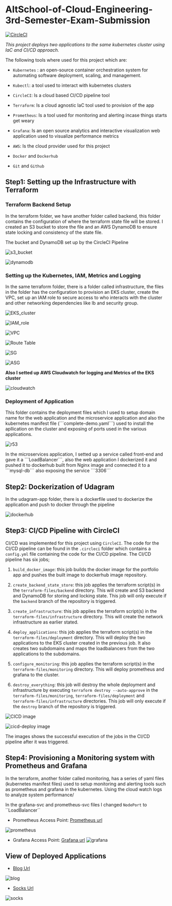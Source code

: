 # AltSchool-of-Cloud-Engineering-3rd-Semester-Exam-Submission

[![CircleCI](https://dl.circleci.com/status-badge/img/gh/Onyekachukwu-Nweke/altschool-sem3-final/tree/main.svg?style=svg)](https://dl.circleci.com/status-badge/redirect/gh/Onyekachukwu-Nweke/altschool-sem3-final/tree/main)

<i>This project deploys two applications to the same kubernetes cluster using IaC and CI/CD approach.</i>

The following tools where used for this project which are:

- <code>Kubernetes</code> : an open-source container orchestration system for automating software deployment, scaling, and management.

- <code>Kubectl</code>: a tool used to interact with kubernetes clusters

- <code>CircleCI</code>: Is a cloud based CI/CD pipeline tool

- <code>Terraform</code>: Is a cloud agnostic IaC tool used to provision of the app

- <code>Prometheus</code>: Is a tool used for monitoring and alerting incase things starts get weary

- <code>Grafana</code>: Is an open source analytics and interactive visualization web application used to visualize performance metrics

- <code>AWS</code>: Is the cloud provider used for this project

- <code>Docker</code> and <code>Dockerhub</code>

- <code>Git</code> and <code>Github</code>

## Step1: Setting up the Infrastructure with Terraform

<h3>Terraform Backend Setup</h3>
<p>In the terraform folder, we have another folder called backend, this folder contains the configuration of where the terraform state file will be stored. I created an S3 bucket to store the file and an AWS DynamoDB to ensure state locking and consistency of the state file.</p>

The bucket and DynamoDB set up by the CircleCI Pipeline

![s3_bucket](/img/s3.png)

![dynamodb](/img/dynamoDB.png)

<h3>Setting up the Kubernetes, IAM, Metrics and Logging</h3>
<p>In the same terraform folder, there is a folder called infrastructure, the files in the folder has the configuration to provision an EKS cluster, create the VPC, set up an IAM role to secure access to who interacts with the cluster and other networking dependencies like lb and security group.</p>

![EKS_cluster](/img/eks.png)

![IAM_role](/img/iam.png)

![VPC](/img/vpc.png)

![Route Table](/img/rtb.png)

![SG](/img/sg.png)

![ASG](/img/asg.png)

<b>Also I setted up AWS Cloudwatch for logging and Metrics of the EKS cluster</b>

![cloudwatch](/img/cw.png)

<h3>Deployment of Application</h3>
<p>This folder contains the deployment files which I used to setup domain name for the web application and the microservice application and also the kubernetes manifest file (```complete-demo.yaml```) used to install the apllication on the cluster and exposing of ports used in the various applications.</p>

![r53](/img/r53.png)

<p>In the microservices application, I setted up a service called front-end and gave it a ```LoadBalancer```, also the web application I dockerized it and pushed it to dockerhub built from Nginx image and connected it to a ```mysql-db``` also exposing the service ```3306```</p>


## Step2: Dockerization of Udagram
<p>In the udagram-app folder, there is a dockerfile used to dockerize the application and push to docker through the pipeline</p>

![dockerhub](/img/docker.png)

## Step3: CI/CD Pipeline with CircleCI
CI/CD was implemented for this project using `CircleCI`. The code for the CI/CD pipeline can be found in the `.circleci` folder which contains a `config.yml` file containing the code for the CI/CD pipeline. The CI/CD pipeline has six jobs;

1. `build_docker_image`: this job builds the docker image for the portfolio app and pushes the built image to dockerhub image repository.

2. `create_backend_state_store`: this job applies the terraform script(s) in the `terraform-files/backend` directory. This will create and S3 backend and DynamoDB for storing and locking state. This job will only execute if the `backend` branch of the repository is triggered.

3. `create_infrastructure`: this job applies the terraform script(s) in the `terraform-files/infrastructure` directory. This will create the network infrastructure as earlier stated.

4. `deploy_applications`: this job applies the terraform script(s) in the `terraform-files/deployment` directory. This will deploy the two applications to the EKS cluster created in the previous job. It also creates two subdomains and maps the loadbalancers from the two applications to the subdomains.

5. `configure_monitoring`: this job applies the terraform script(s) in the `terraform-files/monitoring` directory. This will deploy prometheus and grafana to the cluster.

6. `destroy_everything`: this job will destroy the whole deployment and infrastructure by executing `terraform destroy --auto-approve` in the `terraform-files/monitoring`, `terraform-files/deployment` and `terraform-files/infrastructure` directories. This job will only execute if the `destroy` branch of the repository is triggered.

![CICD image](/img/CICD.png)

![cicd-deploy image](/img/deployCICD.png)

The images shows the successful execution of the jobs in the CI/CD pipeline after it was triggered.


## Step4: Provisioning a Monitoring system with Prometheus and Grafana
<p>In the terraform, another folder called monitoring, has a series of yaml files (kubernetes manifest files) used to setup monitoring and alerting tools such as prometheus and grafana in the kubernetes. Using the cloud watch logs to analyze system performance/ </p>

<p>In the grafana-svc and prometheus-svc files I changed <code>NodePort</code> to ``LoadBalancer``</p>

- Prometheus Access Point: <a target=_blank href="http://prometheus.onyekachukwuejiofornweke.me:9090/targets">Prometheus url</a>

![prometheus](/img/prometheus.png)

- Grafana Access Point: <a target=_blank href="">Grafana url</a>
![grafana](/img/grafana.png)

## View of Deployed Applications

- <a href="https://blog.onyekachukwuejiofornweke.me/">Blog Url</a>

![blog](/img/blog.png)

- <a href="https://socks.onyekachukwuejiofornweke.me/">Socks Url</a>

![socks](/img/socks.png)
